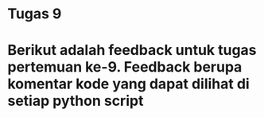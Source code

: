 <h1>Tugas 9<h1>

Berikut adalah feedback untuk tugas pertemuan ke-9.
Feedback berupa komentar kode yang dapat dilihat di setiap python script
